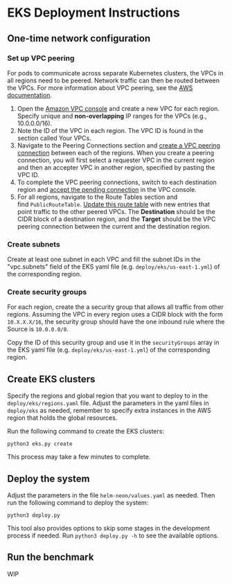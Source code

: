 # EKS Deployment Instructions

## One-time network configuration

### Set up VPC peering

For pods to communicate across separate Kubernetes clusters, the VPCs in all regions need to be peered. Network traffic can then be routed between the VPCs. For more information about VPC peering, see the [AWS documentation](https://docs.aws.amazon.com/vpc/latest/peering/what-is-vpc-peering.html).

1. Open the [Amazon VPC console](https://console.aws.amazon.com/vpc/) and create a new VPC for each region. Specify unique and **non-overlapping** IP ranges for the VPCs (e.g., 10.0.0.0/16).
2. Note the ID of the VPC in each region. The VPC ID is found in the section called Your VPCs.
3. Navigate to the Peering Connections section and [create a VPC peering connection](https://docs.aws.amazon.com/vpc/latest/peering/create-vpc-peering-connection.html#create-vpc-peering-connection-local) between each of the regions. When you create a peering connection, you will first select a requester VPC in the current region and then an accepter VPC in another region, specified by pasting the VPC ID.   
4. To complete the VPC peering connections, switch to each destination region and [accept the pending connection](https://docs.aws.amazon.com/vpc/latest/peering/create-vpc-peering-connection.html#accept-vpc-peering-connection) in the VPC console.
5. For all regions, navigate to the Route Tables section and find `PublicRouteTable`. [Update this route table](https://docs.aws.amazon.com/vpc/latest/peering/vpc-peering-routing.html) with new entries that point traffic to the other peered VPCs. The **Destination** should be the CIDR block of a destination region, and the **Target** should be the VPC peering connection between the current and the destination region.

### Create subnets

Create at least one subnet in each VPC and fill the subnet IDs in the "vpc.subnets" field of the EKS yaml file (e.g. `deploy/eks/us-east-1.yml`) of the corresponding region.

### Create security groups

For each region, create the a security group that allows all traffic from other regions. Assuming the VPC in every region uses a CIDR block with the form `10.X.X.X/16`, the security group should have the one inbound rule where the Source is `10.0.0.0/8`.

Copy the ID of this security group and use it in the `securityGroups` array in the EKS yaml file (e.g. `deploy/eks/us-east-1.yml`) of the corresponding region.

## Create EKS clusters

Specify the regions and global region that you want to deploy to in the `deploy/eks/regions.yaml` file. Adjust the parameters in the yaml files in `deploy/eks` as needed, remember to specify extra instances in the AWS region that holds the global resources. 

Run the following command to create the EKS clusters:

```
python3 eks.py create
```

This process may take a few minutes to complete.

## Deploy the system

Adjust the parameters in the file `helm-neon/values.yaml` as needed. Then run the following command to deploy the system:

```
python3 deploy.py 
```

This tool also provides options to skip some stages in the development process if needed. Run `python3 deploy.py -h` to see the available options.

## Run the benchmark

WIP